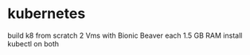 # kubernetes
build k8 from scratch
2 Vms with Bionic Beaver each 1.5 GB RAM
install kubectl on both

